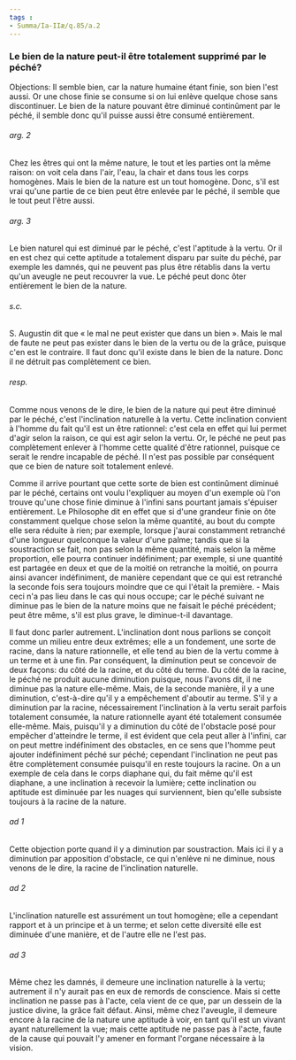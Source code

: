 ```yaml
---
tags : 
- Summa/Ia-IIæ/q.85/a.2
---
```


### Le bien de la nature peut-il être totalement supprimé par le péché?

Objections: Il semble bien, car la nature humaine étant finie, son bien l'est aussi. Or une chose finie se consume si on lui enlève quelque chose sans discontinuer. Le bien de la nature pouvant être diminué continûment par le péché, il semble donc qu'il puisse aussi être consumé entièrement. 

###### arg. 2
Chez les êtres qui ont la même nature, le tout et les parties ont la même raison: on voit cela dans l'air, l'eau, la chair et dans tous les corps homogènes. Mais le bien de la nature est un tout homogène. Donc, s'il est vrai qu'une partie de ce bien peut être enlevée par le péché, il semble que le tout peut l'être aussi. 

###### arg. 3
Le bien naturel qui est diminué par le péché, c'est l'aptitude à la vertu. Or il en est chez qui cette aptitude a totalement disparu par suite du péché, par exemple les damnés, qui ne peuvent pas plus être rétablis dans la vertu qu'un aveugle ne peut recouvrer la vue. Le péché peut donc ôter entièrement le bien de la nature. 

###### s.c.
S. Augustin dit que « le mal ne peut exister que dans un bien ». Mais le mal de faute ne peut pas exister dans le bien de la vertu ou de la grâce, puisque c'en est le contraire. Il faut donc qu'il existe dans le bien de la nature. Donc il ne détruit pas complètement ce bien. 

###### resp.
Comme nous venons de le dire, le bien de la nature qui peut être diminué par le péché, c'est l'inclination naturelle à la vertu. Cette inclination convient à l'homme du fait qu'il est un être rationnel: c'est cela en effet qui lui permet d'agir selon la raison, ce qui est agir selon la vertu. Or, le péché ne peut pas complètement enlever à l'homme cette qualité d'être rationnel, puisque ce serait le rendre incapable de péché. Il n'est pas possible par conséquent que ce bien de nature soit totalement enlevé. 

Comme il arrive pourtant que cette sorte de bien est continûment diminué par le péché, certains ont voulu l'expliquer au moyen d'un exemple où l'on trouve qu'une chose finie diminue à l'infini sans pourtant jamais s'épuiser entièrement. Le Philosophe dit en effet que si d'une grandeur finie on ôte constamment quelque chose selon la même quantité, au bout du compte elle sera réduite à rien; par exemple, lorsque j'aurai constamment retranché d'une longueur quelconque la valeur d'une palme; tandis que si la soustraction se fait, non pas selon la même quantité, mais selon la même proportion, elle pourra continuer indéfiniment; par exemple, si une quantité est partagée en deux et que de la moitié on retranche la moitié, on pourra ainsi avancer indéfiniment, de manière cependant que ce qui est retranché la seconde fois sera toujours moindre que ce qui l'était la première. - Mais ceci n'a pas lieu dans le cas qui nous occupe; car le péché suivant ne diminue pas le bien de la nature moins que ne faisait le péché précédent; peut être même, s'il est plus grave, le diminue-t-il davantage. 

Il faut donc parler autrement. L'inclination dont nous parlions se conçoit comme un milieu entre deux extrêmes; elle a un fondement, une sorte de racine, dans la nature rationnelle, et elle tend au bien de la vertu comme à un terme et à une fin. Par conséquent, la diminution peut se concevoir de deux façons: du côté de la racine, et du côté du terme. Du côté de la racine, le péché ne produit aucune diminution puisque, nous l'avons dit, il ne diminue pas la nature elle-même. Mais, de la seconde manière, il y a une diminution, c'est-à-dire qu'il y a empêchement d'aboutir au terme. S'il y a diminution par la racine, nécessairement l'inclination à la vertu serait parfois totalement consumée, la nature rationnelle ayant été totalement consumée elle-même. Mais, puisqu'il y a diminution du côté de l'obstacle posé pour empêcher d'atteindre le terme, il est évident que cela peut aller à l'infini, car on peut mettre indéfiniment des obstacles, en ce sens que l'homme peut ajouter indéfiniment péché sur péché; cependant l'inclination ne peut pas être complètement consumée puisqu'il en reste toujours la racine. On a un exemple de cela dans le corps diaphane qui, du fait même qu'il est diaphane, a une inclination à recevoir la lumière; cette inclination ou aptitude est diminuée par les nuages qui surviennent, bien qu'elle subsiste toujours à la racine de la nature. 

###### ad 1
Cette objection porte quand il y a diminution par soustraction. Mais ici il y a diminution par apposition d'obstacle, ce qui n'enlève ni ne diminue, nous venons de le dire, la racine de l'inclination naturelle. 

###### ad 2
L'inclination naturelle est assurément un tout homogène; elle a cependant rapport et à un principe et à un terme; et selon cette diversité elle est diminuée d'une manière, et de l'autre elle ne l'est pas. 

###### ad 3
Même chez les damnés, il demeure une inclination naturelle à la vertu; autrement il n'y aurait pas en eux de remords de conscience. Mais si cette inclination ne passe pas à l'acte, cela vient de ce que, par un dessein de la justice divine, la grâce fait défaut. Ainsi, même chez l'aveugle, il demeure encore à la racine de la nature une aptitude à voir, en tant qu'il est un vivant ayant naturellement la vue; mais cette aptitude ne passe pas à l'acte, faute de la cause qui pouvait l'y amener en formant l'organe nécessaire à la vision. 

